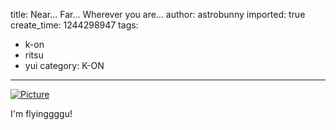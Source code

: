 title: Near... Far... Wherever you are...
author: astrobunny
imported: true
create_time: 1244298947
tags:
- k-on
- ritsu
- yui
category: K-ON
---
 [![](wp-uploads/2009/06/wpid-coalguys-k-on-10-a159e969-21-500x375.jpg "Picture")](/images/wp-uploads/2009/06/wpid-coalguys-k-on-10-a159e969-21.jpg)  
  
I'm flyinggggu!